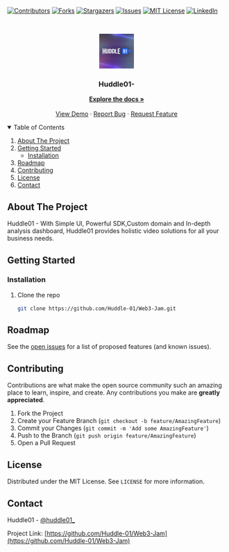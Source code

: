 <!--
*** Thanks for checking out the Best-README-Template. If you have a suggestion
*** that would make this better, please fork the repo and create a pull request
*** or simply open an issue with the tag "enhancement".
*** Thanks again! Now go create something AMAZING! :D
-->

<!-- PROJECT SHIELDS -->
<!--
*** I'm using markdown "reference style" links for readability.
*** Reference links are enclosed in brackets [ ] instead of parentheses ( ).
*** See the bottom of this document for the declaration of the reference variables
*** for contributors-url, forks-url, etc. This is an optional, concise syntax you may use.
*** https://www.markdownguide.org/basic-syntax/#reference-style-links
-->

[![Contributors][contributors-shield]][contributors-url]
[![Forks][forks-shield]][forks-url]
[![Stargazers][stars-shield]][stars-url]
[![Issues][issues-shield]][issues-url]
[![MIT License][license-shield]][license-url]
[![LinkedIn][linkedin-shield]][linkedin-url]

<!-- PROJECT LOGO -->
<br />
<p align="center">
  <a href="https://github.com/Huddle-01/Web3-Jam">
    <img src="./logo.png" alt="Logo" width="80" height="80">
  </a>

  <h3 align="center">Huddle01- </h3>

  <p align="center">
    <a href="https://github.com/Huddle-01/Web3-Jam"><strong>Explore the docs »</strong></a>
    <br />
    <br />
    <a href="https://github.com/Huddle-01/Web3-Jam">View Demo</a>
    ·
    <a href="https://github.com/Huddle-01/Web3-Jam/issues">Report Bug</a>
    ·
    <a href="https://github.com/Huddle-01/Web3-Jam/issues">Request Feature</a>
  </p>
</p>

<!-- TABLE OF CONTENTS -->
<details open="open">
  <summary>Table of Contents</summary>
  <ol>
    <li>
      <a href="#about-the-project">About The Project</a>
    </li>
    <li>
      <a href="#getting-started">Getting Started</a>
      <ul>
        <li><a href="#installation">Installation</a></li>
      </ul>
    </li>
    <li><a href="#roadmap">Roadmap</a></li>
    <li><a href="#contributing">Contributing</a></li>
    <li><a href="#license">License</a></li>
    <li><a href="#contact">Contact</a></li>
  </ol>
</details>

<!-- ABOUT THE PROJECT -->

## About The Project

Huddle01 - With Simple UI, Powerful SDK,Custom domain and In-depth analysis dashboard, Huddle01 provides holistic video solutions for all your business needs.

<!-- ### Built With

This section should list any major frameworks that you built your project using. Leave any add-ons/plugins for the acknowledgements section. Here are a few examples.

- [Bootstrap](https://getbootstrap.com)
- [JQuery](https://jquery.com)
- [Laravel](https://laravel.com) -->

<!-- GETTING STARTED -->

## Getting Started

<!-- ### Prerequisites

This is an example of how to list things you need to use the software and how to install them.

- npm
  ```sh
  npm install npm@latest -g
  ``` -->

### Installation

1. Clone the repo
   ```sh
   git clone https://github.com/Huddle-01/Web3-Jam.git
   ```

<!-- USAGE EXAMPLES -->

<!-- ROADMAP -->

## Roadmap

See the [open issues](https://github.com/Huddle-01/Web3-Jam/issues) for a list of proposed features (and known issues).

<!-- CONTRIBUTING -->

## Contributing

Contributions are what make the open source community such an amazing place to learn, inspire, and create. Any contributions you make are **greatly appreciated**.

1. Fork the Project
2. Create your Feature Branch (`git checkout -b feature/AmazingFeature`)
3. Commit your Changes (`git commit -m 'Add some AmazingFeature'`)
4. Push to the Branch (`git push origin feature/AmazingFeature`)
5. Open a Pull Request

<!-- LICENSE -->

## License

Distributed under the MIT License. See `LICENSE` for more information.

<!-- CONTACT -->

## Contact

Huddle01 - [@huddle01\_](https://twitter.com/Huddle-01)

Project Link: [https://github.com/Huddle-01/Web3-Jam](https://github.com/Huddle-01/Web3-Jam)

<!-- ACKNOWLEDGEMENTS -->

<!-- MARKDOWN LINKS & IMAGES -->
<!-- https://www.markdownguide.org/basic-syntax/#reference-style-links -->

[contributors-shield]: https://img.shields.io/github/contributors/Huddle-01/ETHOnline-2021.svg?style=for-the-badge
[contributors-url]: https://github.com/Huddle-01/Web3-Jam/graphs/contributors
[forks-shield]: https://img.shields.io/github/forks/Huddle-01/ETHOnline-2021.svg?style=for-the-badge
[forks-url]: https://github.com/Huddle-01/Web3-Jam/network/members
[stars-shield]: https://img.shields.io/github/stars/Huddle-01/ETHOnline-2021.svg?style=for-the-badge
[stars-url]: https://github.com/Huddle-01/Web3-Jam/stargazers
[issues-shield]: https://img.shields.io/github/issues/Huddle-01/ETHOnline-2021.svg?style=for-the-badge
[issues-url]: https://github.com/Huddle-01/Web3-Jam/issues
[license-shield]: https://img.shields.io/github/license/Huddle-01/ETHOnline-2021.svg?style=for-the-badge
[license-url]: https://github.com/Huddle-01/Web3-Jam/blob/master/LICENSE.txt
[linkedin-shield]: https://img.shields.io/badge/-LinkedIn-black.svg?style=for-the-badge&logo=linkedin&colorB=555
[linkedin-url]: https://www.linkedin.com/company/huddle-01/
[product-screenshot]: images/screenshot.png
